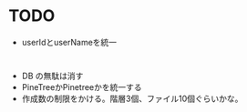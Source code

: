 # TODO
- userIdとuserNameを統一

#
- DB の無駄は消す
- PineTreeかPinetreeかを統一する
- 作成数の制限をかける。階層3個、ファイル10個ぐらいかな。